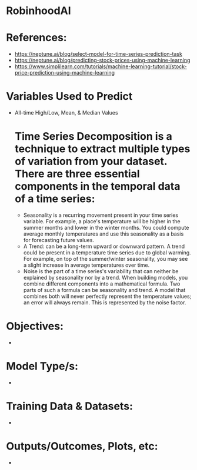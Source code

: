 # RobinhoodAI
# References: 
- https://neptune.ai/blog/select-model-for-time-series-prediction-task
- https://neptune.ai/blog/predicting-stock-prices-using-machine-learning
- https://www.simplilearn.com/tutorials/machine-learning-tutorial/stock-price-prediction-using-machine-learning

# Variables Used to Predict
- All-time High/Low, Mean, & Median Values
  # Time Series Decomposition is a technique to extract multiple types of variation from your dataset. There are three essential components in the temporal data of a time series:
  - Seasonality is a recurring movement present in your time series variable. For example, a place's temperature will be higher in the summer months and lower in the winter months. You could compute    average monthly temperatures and use this seasonality as a basis for forecasting future values.
  - A Trend: can be a long-term upward or downward pattern. A trend could be present in a temperature time series due to global warming. For example, on top of the summer/winter seasonality, you may see a       slight increase in average temperatures over time.
  - Noise is the part of a time series's variability that can neither be explained by seasonality nor by a trend. When building models, you combine different components into a mathematical formula. Two parts of such a formula can be seasonality and trend. A model that combines both will never perfectly represent the temperature values; an error will always remain. This is represented by the noise factor.

# Objectives:
-

# Model Type/s:
-

# Training Data & Datasets:
-

# Outputs/Outcomes, Plots, etc:
- 
